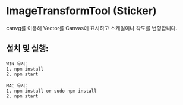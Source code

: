 # ImageTransformTool (Sticker)
canvg를 이용해 Vector를 Canvas에 표시하고 스케일이나 각도를 변형합니다.


## 설치 및 실행:


    WIN 유저: 
    1. npm install
    2. npm start
                    
    MAC 유저: 
    1. npm install or sudo npm install
    2. npm start
